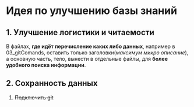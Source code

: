 # Идея по улучшению базы знаний
## 1. Улучшение логистики и читаемости
В файлах, **где идёт перечисление каких либо данных**, например в 03_gitComands, оставить только заголовки(_максимум микро описание_), а основную часть, тело, вынести в отдельные файлы, для **более удобного поиска информации**.
## 2. Сохранность данных
1. ~~Подключить git~~
